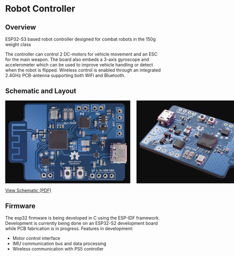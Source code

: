 # Robot Controller

## Overview
ESP32-S3 based robot controller designed for combat robots in the 150g weight class

The controller can control 2 DC-motors for vehicle movement and an ESC for the main weapon. The board also embeds a 3-axis gyroscope and accelerometer which can be used to improve vehicle handling or detect when the robot is flipped. Wireless control is enabled through an integrated 2.4GHz PCB-antenna supporting both WiFi and Bluetooth. 

## Schematic and Layout

<div style="display: flex; gap: 20px;">
    <img src="PCB/img/render_top.png" alt="3D render of the top side" width="400"/>
    <img src="PCB/img/render.png" alt="3D render perspective view" width="400"/>
</div>

[View Schematic (PDF)](documentation/schematic.pdf)

## Firmware
The esp32 firmware is being developed in C using the ESP-IDF framework. Development is currently being done on an ESP32-S2 development board while PCB fabrication is in progress. Features in development:
- Motor control interface
- IMU communication bus and data processing
- Wireless communication with PS5 controller
